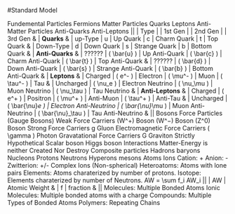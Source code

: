 #Standard Model

Fundemental Particles
	Fermions
		Matter Particles
			Quarks
			Leptons
		Anti-Matter Particles
			Anti-Quarks
			Anti-Leptons
		||
		| Type			|					| 1st Gen					|						| 2nd Gen						|						| 3rd Gen				&
		| **Quarks**																																							&
		| up-Type		| u 				| Up Quark					| c 					| Charm Quark					| t						| Top Quark				&
		| Down-Type		| d 				| Down Quark				| s 					| Strange Quark					| b						| Bottom Quark			&
		| **Anti-Quarks**																																						&
		| ??????		| \( \bar{u} \) 	| Up Anti-Quark				| \( \bar{c} \) 		| Charm Anti-Quark				| \( \bar{t} \)			| Top Anti-Quark		&
		| ??????		| \( \bar{d} \) 	| Down Anti-Quark			| \( \bar{s} \) 		| Strange Anti-Quark			| \( \bar{b} \)			| Bottom Anti-Quark		&
		| **Leptons**																																							&
		| Charged		| \( e^- \)			| Electron					| \( \mu^- \)			| Muon							| \( \tau^- \)			| Tau					&
		| Uncharged		| \( \nu_e \)		| Electron Neutrino			| \( \nu_\mu \)			| Muon Neutrino					| \( \nu_\tau \)		| Tau Neutrino			&
		| **Anti-Leptons**																																						&
		| Charged		| \( e^+ \)			| Positron					| \( \mu^+ \)			| Anti-Muon						| \( \tau^+ \)			| Anti-Tau				&
		| Uncharged		| \( \bar{\nu}_e \)	| Electron Anti-Neutrino	| \( \bar{\nu}_\mu \)	| Muon Anti-Neutrino			| \( \bar{\nu}_\tau \)	| Tau Anti-Neutrino		&
		||
	Bosons
		Force Particles (Gauge Bosons)
			Weak Force Carriers
				\(W^+\) Boson
				\(W^−\) Boson
				\(Z^0\) Boson
			Strong Force Carriers
				g Gluon
			Electromagnetic Force Carriers
				\( \gamma \) Photon
			Gravatational Force Carriers
				G Graviton 
					Strictly Hypothetical
		Scalar boson
			Higgs boson
Interactions
	Matter-Energy is neither Created Nor Destroy
Composite particles
	Hadrons
		baryons
			Nucleons
				Protons
				Neutrons
			Hyperons
		mesons
	Atoms
		Ions
			Cation: +
			Anion: -
			Zwitterion: +/-
			Complex Ions (Non-spherical)
		Heteroatoms: Atoms with lone pairs
		Elements: Atoms charaterized by number of protons.
			Isotope: Elements charaterized by number of Neutrons.
			AW = \sum f_i AW_i
				||
				| AW		| Atomic Weight		&
				| f			| fraction			&
				||
	Molecules: Multiple Bonded Atoms
		Ionic Molecules: Multiple bonded atoms with a charge
		Compounds: Multiple Types of Bonded Atoms
		Polymers: Repeating Chains